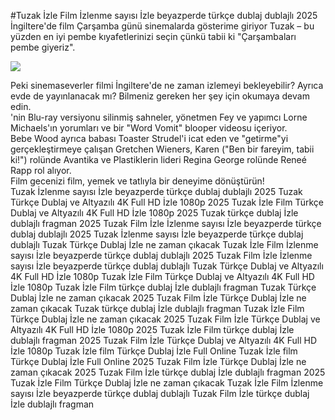 #Tuzak İzle Film İzlenme sayısı İzle beyazperde türkçe dublaj dublajlı 2025  
İngiltere'de film Çarşamba günü sinemalarda gösterime giriyor Tuzak – bu yüzden en iyi pembe kıyafetlerinizi seçin çünkü tabii ki "Çarşambaları pembe giyeriz".  
  
[![](https://i.imgur.com/qSNzIqt.png)](https://movie.rssnews.media/LooWLaxnN.php)  
  
Peki sinemaseverler filmi İngiltere'de ne zaman izlemeyi bekleyebilir? Ayrıca evde de yayınlanacak mı? Bilmeniz gereken her şey için okumaya devam edin.  
'nin Blu-ray versiyonu silinmiş sahneler, yönetmen Fey ve yapımcı Lorne Michaels'ın yorumları ve bir "Word Vomit" blooper videosu içeriyor.  
Bebe Wood ayrıca babası Toaster Strudel'i icat eden ve "getirme"yi gerçekleştirmeye çalışan Gretchen Wieners, Karen ("Ben bir fareyim, tabii ki!") rolünde Avantika ve Plastiklerin lideri Regina George rolünde Reneé Rapp rol alıyor.  
Film gecenizi film, yemek ve tatlıyla bir deneyime dönüştürün!  
Tuzak İzlenme sayısı İzle beyazperde türkçe dublaj dublajlı 2025
Tuzak Türkçe Dublaj ve Altyazılı 4K Full HD İzle 1080p 2025
Tuzak İzle Film Türkçe Dublaj ve Altyazılı 4K Full HD İzle 1080p 2025
Tuzak türkçe dublaj İzle dublajlı fragman 2025
Tuzak Film İzle İzlenme sayısı İzle beyazperde türkçe dublaj dublajlı 2025
Tuzak İzlenme sayısı İzle beyazperde türkçe dublaj dublajlı
Tuzak Türkçe Dublaj İzle ne zaman çıkacak
Tuzak İzle Film İzlenme sayısı İzle beyazperde türkçe dublaj dublajlı 2025
Tuzak Film İzle İzlenme sayısı İzle beyazperde türkçe dublaj dublajlı
Tuzak Türkçe Dublaj ve Altyazılı 4K Full HD İzle 1080p
Tuzak İzle Film Türkçe Dublaj ve Altyazılı 4K Full HD İzle 1080p
Tuzak İzle Film türkçe dublaj İzle dublajlı fragman
Tuzak Türkçe Dublaj İzle ne zaman çıkacak 2025
Tuzak Film İzle Türkçe Dublaj İzle ne zaman çıkacak
Tuzak türkçe dublaj İzle dublajlı fragman
Tuzak İzle Film Türkçe Dublaj İzle ne zaman çıkacak 2025
Tuzak Film İzle Türkçe Dublaj ve Altyazılı 4K Full HD İzle 1080p 2025
Tuzak İzle Film türkçe dublaj İzle dublajlı fragman 2025
Tuzak Film İzle Türkçe Dublaj ve Altyazılı 4K Full HD İzle 1080p
Tuzak İzle film Türkçe Dublaj İzle Full Online
Tuzak İzle film Türkçe Dublaj İzle Full Online 2025
Tuzak Film İzle Türkçe Dublaj İzle ne zaman çıkacak 2025
Tuzak Film İzle türkçe dublaj İzle dublajlı fragman 2025
Tuzak İzle Film Türkçe Dublaj İzle ne zaman çıkacak
Tuzak İzle Film İzlenme sayısı İzle beyazperde türkçe dublaj dublajlı
Tuzak Film İzle türkçe dublaj İzle dublajlı fragman